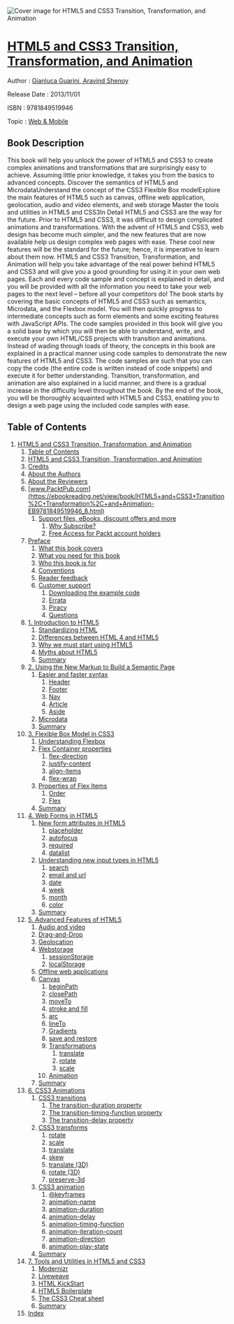 ![Cover image for HTML5 and CSS3 Transition, Transformation, and Animation](https://imgdetail.ebookreading.net/cover/cover/web_mobile/EB9781849519946.jpg)

[HTML5 and CSS3 Transition, Transformation, and Animation](https://ebookreading.net/view/book/HTML5+and+CSS3+Transition%2C+Transformation%2C+and+Animation-EB9781849519946_1.html "HTML5 and CSS3 Transition, Transformation, and Animation")
====================================================================================================================

Author : [Gianluca Guarini](https://ebookreading.net/search/author/Gianluca+Guarini),[ Aravind Shenoy](https://ebookreading.net/search/author/+Aravind+Shenoy)

Release Date : 2013/11/01

ISBN : 9781849519946

Topic : [Web & Mobile](https://ebookreading.net/search/category/web-mobile)

Book Description
-----------------

This book will help you unlock the power of HTML5 and CSS3 to create complex animations and transformations that are surprisingly easy to achieve. Assuming little prior knowledge, it takes you from the basics to advanced concepts.
Discover the semantics of HTML5 and MicrodataUnderstand the concept of the CSS3 Flexible Box modelExplore the main features of HTML5 such as canvas, offline web application, geolocation, audio and video elements, and web storage Master the tools and utilities in HTML5 and CSS3In Detail
HTML5 and CSS3 are the way for the future. Prior to HTML5 and CSS3, it was difficult to design complicated animations and transformations. With the advent of HTML5 and CSS3, web design has become much simpler, and the new features that are now available help us design complex web pages with ease. These cool new features will be the standard for the future; hence, it is imperative to learn about them now.
HTML5 and CSS3 Transition, Transformation, and Animation will help you take advantage of the real power behind HTML5 and CSS3 and will give you a good grounding for using it in your own web pages. Each and every code sample and concept is explained in detail, and you will be provided with all the information you need to take your web pages to the next level – before all your competitors do!
The book starts by covering the basic concepts of HTML5 and CSS3 such as semantics, Microdata, and the Flexbox model. You will then quickly progress to intermediate concepts such as form elements and some exciting features with JavaScript APIs. The code samples provided in this book will give you a solid base by which you will then be able to understand, write, and execute your own HTML/CSS projects with transition and animations.
Instead of wading through loads of theory, the concepts in this book are explained in a practical manner using code samples to demonstrate the new features of HTML5 and CSS3. The code samples are such that you can copy the code (the entire code is written instead of code snippets) and execute it for better understanding. Transition, transformation, and animation are also explained in a lucid manner, and there is a gradual increase in the difficulty level throughout the book.
By the end of the book, you will be thoroughly acquainted with HTML5 and CSS3, enabling you to design a web page using the included code samples with ease.
              
Table of Contents
-----------------

1. [HTML5 and CSS3 Transition, Transformation, and Animation](https://ebookreading.net/view/book/HTML5+and+CSS3+Transition%2C+Transformation%2C+and+Animation-EB9781849519946_3.html)
    1. [Table of Contents](https://ebookreading.net/view/book/HTML5+and+CSS3+Transition%2C+Transformation%2C+and+Animation-EB9781849519946_2.html)
    1. [HTML5 and CSS3 Transition, Transformation, and Animation](https://ebookreading.net/view/book/HTML5+and+CSS3+Transition%2C+Transformation%2C+and+Animation-EB9781849519946_4.html)
    1. [Credits](https://ebookreading.net/view/book/HTML5+and+CSS3+Transition%2C+Transformation%2C+and+Animation-EB9781849519946_5.html)
    1. [About the Authors](https://ebookreading.net/view/book/HTML5+and+CSS3+Transition%2C+Transformation%2C+and+Animation-EB9781849519946_6.html)
    1. [About the Reviewers](https://ebookreading.net/view/book/HTML5+and+CSS3+Transition%2C+Transformation%2C+and+Animation-EB9781849519946_7.html)
    1. [www.PacktPub.com](https://ebookreading.net/view/book/HTML5+and+CSS3+Transition%2C+Transformation%2C+and+Animation-EB9781849519946_8.html)
        1. [Support files, eBooks, discount offers and more](https://ebookreading.net/view/book/HTML5+and+CSS3+Transition%2C+Transformation%2C+and+Animation-EB9781849519946_8.html#ch00lvl1sec01)
            1. [Why Subscribe?](https://ebookreading.net/view/book/HTML5+and+CSS3+Transition%2C+Transformation%2C+and+Animation-EB9781849519946_8.html#ch00lvl2sec01)
            1. [Free Access for Packt account holders](https://ebookreading.net/view/book/HTML5+and+CSS3+Transition%2C+Transformation%2C+and+Animation-EB9781849519946_8.html#ch00lvl2sec02)
    1. [Preface](https://ebookreading.net/view/book/HTML5+and+CSS3+Transition%2C+Transformation%2C+and+Animation-EB9781849519946_9.html)
        1. [What this book covers](https://ebookreading.net/view/book/HTML5+and+CSS3+Transition%2C+Transformation%2C+and+Animation-EB9781849519946_9.html#ch00lvl1sec02)
        1. [What you need for this book](https://ebookreading.net/view/book/HTML5+and+CSS3+Transition%2C+Transformation%2C+and+Animation-EB9781849519946_10.html)
        1. [Who this book is for](https://ebookreading.net/view/book/HTML5+and+CSS3+Transition%2C+Transformation%2C+and+Animation-EB9781849519946_11.html)
        1. [Conventions](https://ebookreading.net/view/book/HTML5+and+CSS3+Transition%2C+Transformation%2C+and+Animation-EB9781849519946_12.html)
        1. [Reader feedback](https://ebookreading.net/view/book/HTML5+and+CSS3+Transition%2C+Transformation%2C+and+Animation-EB9781849519946_13.html)
        1. [Customer support](https://ebookreading.net/view/book/HTML5+and+CSS3+Transition%2C+Transformation%2C+and+Animation-EB9781849519946_14.html)
            1. [Downloading the example code](https://ebookreading.net/view/book/HTML5+and+CSS3+Transition%2C+Transformation%2C+and+Animation-EB9781849519946_14.html#ch00lvl2sec03)
            1. [Errata](https://ebookreading.net/view/book/HTML5+and+CSS3+Transition%2C+Transformation%2C+and+Animation-EB9781849519946_14.html#ch00lvl2sec04)
            1. [Piracy](https://ebookreading.net/view/book/HTML5+and+CSS3+Transition%2C+Transformation%2C+and+Animation-EB9781849519946_14.html#ch00lvl2sec05)
            1. [Questions](https://ebookreading.net/view/book/HTML5+and+CSS3+Transition%2C+Transformation%2C+and+Animation-EB9781849519946_14.html#ch00lvl2sec06)
    1. [1. Introduction to HTML5](https://ebookreading.net/view/book/HTML5+and+CSS3+Transition%2C+Transformation%2C+and+Animation-EB9781849519946_15.html)
        1. [Standardizing HTML](https://ebookreading.net/view/book/HTML5+and+CSS3+Transition%2C+Transformation%2C+and+Animation-EB9781849519946_15.html#ch01lvl1sec08)
        1. [Differences between HTML 4 and HTML5](https://ebookreading.net/view/book/HTML5+and+CSS3+Transition%2C+Transformation%2C+and+Animation-EB9781849519946_16.html)
        1. [Why we must start using HTML5](https://ebookreading.net/view/book/HTML5+and+CSS3+Transition%2C+Transformation%2C+and+Animation-EB9781849519946_17.html)
        1. [Myths about HTML5](https://ebookreading.net/view/book/HTML5+and+CSS3+Transition%2C+Transformation%2C+and+Animation-EB9781849519946_18.html)
        1. [Summary](https://ebookreading.net/view/book/HTML5+and+CSS3+Transition%2C+Transformation%2C+and+Animation-EB9781849519946_19.html)
    1. [2. Using the New Markup to Build a Semantic Page](https://ebookreading.net/view/book/HTML5+and+CSS3+Transition%2C+Transformation%2C+and+Animation-EB9781849519946_20.html)
        1. [Easier and faster syntax](https://ebookreading.net/view/book/HTML5+and+CSS3+Transition%2C+Transformation%2C+and+Animation-EB9781849519946_20.html#ch02lvl1sec13)
            1. [Header](https://ebookreading.net/view/book/HTML5+and+CSS3+Transition%2C+Transformation%2C+and+Animation-EB9781849519946_20.html#ch02lvl2sec07)
            1. [Footer](https://ebookreading.net/view/book/HTML5+and+CSS3+Transition%2C+Transformation%2C+and+Animation-EB9781849519946_20.html#ch02lvl2sec08)
            1. [Nav](https://ebookreading.net/view/book/HTML5+and+CSS3+Transition%2C+Transformation%2C+and+Animation-EB9781849519946_20.html#ch02lvl2sec09)
            1. [Article](https://ebookreading.net/view/book/HTML5+and+CSS3+Transition%2C+Transformation%2C+and+Animation-EB9781849519946_20.html#ch02lvl2sec10)
            1. [Aside](https://ebookreading.net/view/book/HTML5+and+CSS3+Transition%2C+Transformation%2C+and+Animation-EB9781849519946_20.html#ch02lvl2sec11)
        1. [Microdata](https://ebookreading.net/view/book/HTML5+and+CSS3+Transition%2C+Transformation%2C+and+Animation-EB9781849519946_21.html)
        1. [Summary](https://ebookreading.net/view/book/HTML5+and+CSS3+Transition%2C+Transformation%2C+and+Animation-EB9781849519946_22.html)
    1. [3. Flexible Box Model in CSS3](https://ebookreading.net/view/book/HTML5+and+CSS3+Transition%2C+Transformation%2C+and+Animation-EB9781849519946_23.html)
        1. [Understanding Flexbox](https://ebookreading.net/view/book/HTML5+and+CSS3+Transition%2C+Transformation%2C+and+Animation-EB9781849519946_23.html#ch03lvl1sec16)
        1. [Flex Container properties](https://ebookreading.net/view/book/HTML5+and+CSS3+Transition%2C+Transformation%2C+and+Animation-EB9781849519946_24.html)
            1. [flex-direction](https://ebookreading.net/view/book/HTML5+and+CSS3+Transition%2C+Transformation%2C+and+Animation-EB9781849519946_24.html#ch03lvl2sec12)
            1. [justify-content](https://ebookreading.net/view/book/HTML5+and+CSS3+Transition%2C+Transformation%2C+and+Animation-EB9781849519946_24.html#ch03lvl2sec13)
            1. [align-items](https://ebookreading.net/view/book/HTML5+and+CSS3+Transition%2C+Transformation%2C+and+Animation-EB9781849519946_24.html#ch03lvl2sec14)
            1. [flex-wrap](https://ebookreading.net/view/book/HTML5+and+CSS3+Transition%2C+Transformation%2C+and+Animation-EB9781849519946_24.html#ch03lvl2sec15)
        1. [Properties of Flex Items](https://ebookreading.net/view/book/HTML5+and+CSS3+Transition%2C+Transformation%2C+and+Animation-EB9781849519946_25.html)
            1. [Order](https://ebookreading.net/view/book/HTML5+and+CSS3+Transition%2C+Transformation%2C+and+Animation-EB9781849519946_25.html#ch03lvl2sec16)
            1. [Flex](https://ebookreading.net/view/book/HTML5+and+CSS3+Transition%2C+Transformation%2C+and+Animation-EB9781849519946_25.html#ch03lvl2sec17)
        1. [Summary](https://ebookreading.net/view/book/HTML5+and+CSS3+Transition%2C+Transformation%2C+and+Animation-EB9781849519946_26.html)
    1. [4. Web Forms in HTML5](https://ebookreading.net/view/book/HTML5+and+CSS3+Transition%2C+Transformation%2C+and+Animation-EB9781849519946_27.html)
        1. [New form attributes in HTML5](https://ebookreading.net/view/book/HTML5+and+CSS3+Transition%2C+Transformation%2C+and+Animation-EB9781849519946_27.html#ch04lvl1sec20)
            1. [placeholder](https://ebookreading.net/view/book/HTML5+and+CSS3+Transition%2C+Transformation%2C+and+Animation-EB9781849519946_27.html#ch04lvl2sec18)
            1. [autofocus](https://ebookreading.net/view/book/HTML5+and+CSS3+Transition%2C+Transformation%2C+and+Animation-EB9781849519946_27.html#ch04lvl2sec19)
            1. [required](https://ebookreading.net/view/book/HTML5+and+CSS3+Transition%2C+Transformation%2C+and+Animation-EB9781849519946_27.html#ch04lvl2sec20)
            1. [datalist](https://ebookreading.net/view/book/HTML5+and+CSS3+Transition%2C+Transformation%2C+and+Animation-EB9781849519946_27.html#ch04lvl2sec21)
        1. [Understanding new input types in HTML5](https://ebookreading.net/view/book/HTML5+and+CSS3+Transition%2C+Transformation%2C+and+Animation-EB9781849519946_28.html)
            1. [search](https://ebookreading.net/view/book/HTML5+and+CSS3+Transition%2C+Transformation%2C+and+Animation-EB9781849519946_28.html#ch04lvl2sec22)
            1. [email and url](https://ebookreading.net/view/book/HTML5+and+CSS3+Transition%2C+Transformation%2C+and+Animation-EB9781849519946_28.html#ch04lvl2sec23)
            1. [date](https://ebookreading.net/view/book/HTML5+and+CSS3+Transition%2C+Transformation%2C+and+Animation-EB9781849519946_28.html#ch04lvl2sec24)
            1. [week](https://ebookreading.net/view/book/HTML5+and+CSS3+Transition%2C+Transformation%2C+and+Animation-EB9781849519946_28.html#ch04lvl2sec25)
            1. [month](https://ebookreading.net/view/book/HTML5+and+CSS3+Transition%2C+Transformation%2C+and+Animation-EB9781849519946_28.html#ch04lvl2sec26)
            1. [color](https://ebookreading.net/view/book/HTML5+and+CSS3+Transition%2C+Transformation%2C+and+Animation-EB9781849519946_28.html#ch04lvl2sec27)
        1. [Summary](https://ebookreading.net/view/book/HTML5+and+CSS3+Transition%2C+Transformation%2C+and+Animation-EB9781849519946_29.html)
    1. [5. Advanced Features of HTML5](https://ebookreading.net/view/book/HTML5+and+CSS3+Transition%2C+Transformation%2C+and+Animation-EB9781849519946_30.html)
        1. [Audio and video](https://ebookreading.net/view/book/HTML5+and+CSS3+Transition%2C+Transformation%2C+and+Animation-EB9781849519946_30.html#ch05lvl1sec23)
        1. [Drag-and-Drop](https://ebookreading.net/view/book/HTML5+and+CSS3+Transition%2C+Transformation%2C+and+Animation-EB9781849519946_31.html)
        1. [Geolocation](https://ebookreading.net/view/book/HTML5+and+CSS3+Transition%2C+Transformation%2C+and+Animation-EB9781849519946_32.html)
        1. [Webstorage](https://ebookreading.net/view/book/HTML5+and+CSS3+Transition%2C+Transformation%2C+and+Animation-EB9781849519946_33.html)
            1. [sessionStorage](https://ebookreading.net/view/book/HTML5+and+CSS3+Transition%2C+Transformation%2C+and+Animation-EB9781849519946_33.html#ch05lvl2sec28)
            1. [localStorage](https://ebookreading.net/view/book/HTML5+and+CSS3+Transition%2C+Transformation%2C+and+Animation-EB9781849519946_33.html#ch05lvl2sec29)
        1. [Offline web applications](https://ebookreading.net/view/book/HTML5+and+CSS3+Transition%2C+Transformation%2C+and+Animation-EB9781849519946_34.html)
        1. [Canvas](https://ebookreading.net/view/book/HTML5+and+CSS3+Transition%2C+Transformation%2C+and+Animation-EB9781849519946_35.html)
            1. [beginPath](https://ebookreading.net/view/book/HTML5+and+CSS3+Transition%2C+Transformation%2C+and+Animation-EB9781849519946_35.html#ch05lvl2sec30)
            1. [closePath](https://ebookreading.net/view/book/HTML5+and+CSS3+Transition%2C+Transformation%2C+and+Animation-EB9781849519946_35.html#ch05lvl2sec31)
            1. [moveTo](https://ebookreading.net/view/book/HTML5+and+CSS3+Transition%2C+Transformation%2C+and+Animation-EB9781849519946_35.html#ch05lvl2sec32)
            1. [stroke and fill](https://ebookreading.net/view/book/HTML5+and+CSS3+Transition%2C+Transformation%2C+and+Animation-EB9781849519946_35.html#ch05lvl2sec33)
            1. [arc](https://ebookreading.net/view/book/HTML5+and+CSS3+Transition%2C+Transformation%2C+and+Animation-EB9781849519946_35.html#ch05lvl2sec34)
            1. [lineTo](https://ebookreading.net/view/book/HTML5+and+CSS3+Transition%2C+Transformation%2C+and+Animation-EB9781849519946_35.html#ch05lvl2sec35)
            1. [Gradients](https://ebookreading.net/view/book/HTML5+and+CSS3+Transition%2C+Transformation%2C+and+Animation-EB9781849519946_35.html#ch05lvl2sec36)
            1. [save and restore](https://ebookreading.net/view/book/HTML5+and+CSS3+Transition%2C+Transformation%2C+and+Animation-EB9781849519946_35.html#ch05lvl2sec37)
            1. [Transformations](https://ebookreading.net/view/book/HTML5+and+CSS3+Transition%2C+Transformation%2C+and+Animation-EB9781849519946_35.html#ch05lvl2sec38)
                1. [translate](https://ebookreading.net/view/book/HTML5+and+CSS3+Transition%2C+Transformation%2C+and+Animation-EB9781849519946_35.html#ch05lvl3sec01)
                1. [rotate](https://ebookreading.net/view/book/HTML5+and+CSS3+Transition%2C+Transformation%2C+and+Animation-EB9781849519946_35.html#ch05lvl3sec02)
                1. [scale](https://ebookreading.net/view/book/HTML5+and+CSS3+Transition%2C+Transformation%2C+and+Animation-EB9781849519946_35.html#ch05lvl3sec03)
            1. [Animation](https://ebookreading.net/view/book/HTML5+and+CSS3+Transition%2C+Transformation%2C+and+Animation-EB9781849519946_35.html#ch05lvl2sec39)
        1. [Summary](https://ebookreading.net/view/book/HTML5+and+CSS3+Transition%2C+Transformation%2C+and+Animation-EB9781849519946_36.html)
    1. [6. CSS3 Animations](https://ebookreading.net/view/book/HTML5+and+CSS3+Transition%2C+Transformation%2C+and+Animation-EB9781849519946_37.html)
        1. [CSS3 transitions](https://ebookreading.net/view/book/HTML5+and+CSS3+Transition%2C+Transformation%2C+and+Animation-EB9781849519946_37.html#ch06lvl1sec30)
            1. [The transition-duration property](https://ebookreading.net/view/book/HTML5+and+CSS3+Transition%2C+Transformation%2C+and+Animation-EB9781849519946_37.html#ch06lvl2sec40)
            1. [The transition-timing-function property](https://ebookreading.net/view/book/HTML5+and+CSS3+Transition%2C+Transformation%2C+and+Animation-EB9781849519946_37.html#ch06lvl2sec41)
            1. [The transition-delay property](https://ebookreading.net/view/book/HTML5+and+CSS3+Transition%2C+Transformation%2C+and+Animation-EB9781849519946_37.html#ch06lvl2sec42)
        1. [CSS3 transforms](https://ebookreading.net/view/book/HTML5+and+CSS3+Transition%2C+Transformation%2C+and+Animation-EB9781849519946_38.html)
            1. [rotate](https://ebookreading.net/view/book/HTML5+and+CSS3+Transition%2C+Transformation%2C+and+Animation-EB9781849519946_38.html#ch06lvl2sec43)
            1. [scale](https://ebookreading.net/view/book/HTML5+and+CSS3+Transition%2C+Transformation%2C+and+Animation-EB9781849519946_38.html#ch06lvl2sec44)
            1. [translate](https://ebookreading.net/view/book/HTML5+and+CSS3+Transition%2C+Transformation%2C+and+Animation-EB9781849519946_38.html#ch06lvl2sec45)
            1. [skew](https://ebookreading.net/view/book/HTML5+and+CSS3+Transition%2C+Transformation%2C+and+Animation-EB9781849519946_38.html#ch06lvl2sec46)
            1. [translate (3D)](https://ebookreading.net/view/book/HTML5+and+CSS3+Transition%2C+Transformation%2C+and+Animation-EB9781849519946_38.html#ch06lvl2sec47)
            1. [rotate (3D)](https://ebookreading.net/view/book/HTML5+and+CSS3+Transition%2C+Transformation%2C+and+Animation-EB9781849519946_38.html#ch06lvl2sec48)
            1. [preserve-3d](https://ebookreading.net/view/book/HTML5+and+CSS3+Transition%2C+Transformation%2C+and+Animation-EB9781849519946_38.html#ch06lvl2sec49)
        1. [CSS3 animation](https://ebookreading.net/view/book/HTML5+and+CSS3+Transition%2C+Transformation%2C+and+Animation-EB9781849519946_39.html)
            1. [@keyframes](https://ebookreading.net/view/book/HTML5+and+CSS3+Transition%2C+Transformation%2C+and+Animation-EB9781849519946_39.html#ch06lvl2sec50)
            1. [animation-name](https://ebookreading.net/view/book/HTML5+and+CSS3+Transition%2C+Transformation%2C+and+Animation-EB9781849519946_39.html#ch06lvl2sec51)
            1. [animation-duration](https://ebookreading.net/view/book/HTML5+and+CSS3+Transition%2C+Transformation%2C+and+Animation-EB9781849519946_39.html#ch06lvl2sec52)
            1. [animation-delay](https://ebookreading.net/view/book/HTML5+and+CSS3+Transition%2C+Transformation%2C+and+Animation-EB9781849519946_39.html#ch06lvl2sec53)
            1. [animation-timing-function](https://ebookreading.net/view/book/HTML5+and+CSS3+Transition%2C+Transformation%2C+and+Animation-EB9781849519946_39.html#ch06lvl2sec54)
            1. [animation-iteration-count](https://ebookreading.net/view/book/HTML5+and+CSS3+Transition%2C+Transformation%2C+and+Animation-EB9781849519946_39.html#ch06lvl2sec55)
            1. [animation-direction](https://ebookreading.net/view/book/HTML5+and+CSS3+Transition%2C+Transformation%2C+and+Animation-EB9781849519946_39.html#ch06lvl2sec56)
            1. [animation-play-state](https://ebookreading.net/view/book/HTML5+and+CSS3+Transition%2C+Transformation%2C+and+Animation-EB9781849519946_39.html#ch06lvl2sec57)
        1. [Summary](https://ebookreading.net/view/book/HTML5+and+CSS3+Transition%2C+Transformation%2C+and+Animation-EB9781849519946_40.html)
    1. [7. Tools and Utilities in HTML5 and CSS3](https://ebookreading.net/view/book/HTML5+and+CSS3+Transition%2C+Transformation%2C+and+Animation-EB9781849519946_41.html)
        1. [Modernizr](https://ebookreading.net/view/book/HTML5+and+CSS3+Transition%2C+Transformation%2C+and+Animation-EB9781849519946_41.html#ch07lvl1sec34)
        1. [Liveweave](https://ebookreading.net/view/book/HTML5+and+CSS3+Transition%2C+Transformation%2C+and+Animation-EB9781849519946_42.html)
        1. [HTML KickStart](https://ebookreading.net/view/book/HTML5+and+CSS3+Transition%2C+Transformation%2C+and+Animation-EB9781849519946_43.html)
        1. [HTML5 Boilerplate](https://ebookreading.net/view/book/HTML5+and+CSS3+Transition%2C+Transformation%2C+and+Animation-EB9781849519946_44.html)
        1. [The CSS3 Cheat sheet](https://ebookreading.net/view/book/HTML5+and+CSS3+Transition%2C+Transformation%2C+and+Animation-EB9781849519946_45.html)
        1. [Summary](https://ebookreading.net/view/book/HTML5+and+CSS3+Transition%2C+Transformation%2C+and+Animation-EB9781849519946_46.html)
    1. [Index](https://ebookreading.net/view/book/HTML5+and+CSS3+Transition%2C+Transformation%2C+and+Animation-EB9781849519946_47.html)
